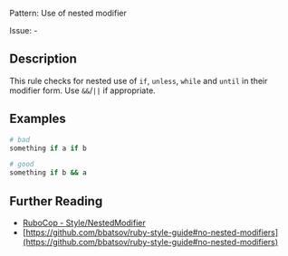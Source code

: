 Pattern: Use of nested modifier

Issue: -

## Description

This rule checks for nested use of `if`, `unless`, `while` and `until` in their modifier form. Use `&&`/`||` if appropriate.

## Examples

```ruby
# bad
something if a if b

# good
something if b && a
```

## Further Reading

* [RuboCop - Style/NestedModifier](https://docs.rubocop.org/rubocop/cops_style.html#stylenestedmodifier)
* [https://github.com/bbatsov/ruby-style-guide#no-nested-modifiers](https://github.com/bbatsov/ruby-style-guide#no-nested-modifiers)
